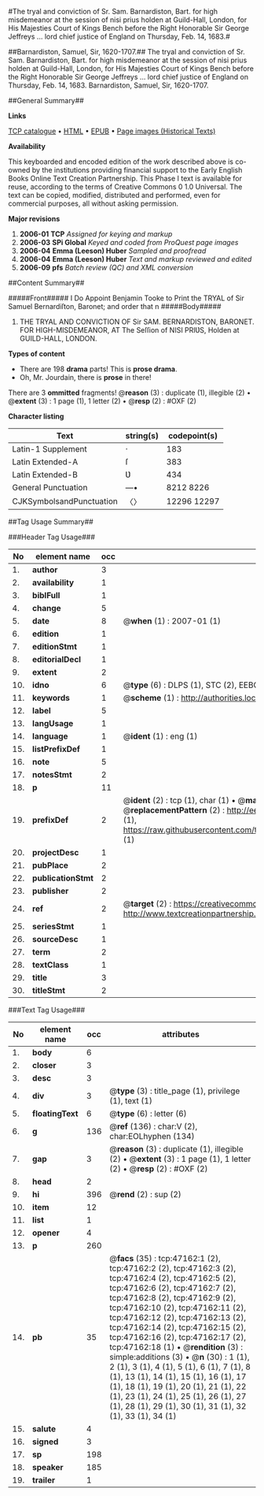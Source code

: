 #The tryal and conviction of Sr. Sam. Barnardiston, Bart. for high misdemeanor at the session of nisi prius holden at Guild-Hall, London, for His Majesties Court of Kings Bench before the Right Honorable Sir George Jeffreys ... lord chief justice of England on Thursday, Feb. 14, 1683.#

##Barnardiston, Samuel, Sir, 1620-1707.##
The tryal and conviction of Sr. Sam. Barnardiston, Bart. for high misdemeanor at the session of nisi prius holden at Guild-Hall, London, for His Majesties Court of Kings Bench before the Right Honorable Sir George Jeffreys ... lord chief justice of England on Thursday, Feb. 14, 1683.
Barnardiston, Samuel, Sir, 1620-1707.

##General Summary##

**Links**

[TCP catalogue](http://www.ota.ox.ac.uk/tcp/)  • 
[HTML](http://tei.it.ox.ac.uk/tcp/Texts-HTML/free/A63/A63161.html)  • 
[EPUB](http://tei.it.ox.ac.uk/tcp/Texts-EPUB/free/A63/A63161.epub) • 
[Page images (Historical Texts)](https://data.historicaltexts.jisc.ac.uk/view?pubId=eebo-11254815e&pageId=eebo-11254815e-47162-1)

**Availability**

This keyboarded and encoded edition of the
	       work described above is co-owned by the institutions
	       providing financial support to the Early English Books
	       Online Text Creation Partnership. This Phase I text is
	       available for reuse, according to the terms of Creative
	       Commons 0 1.0 Universal. The text can be copied,
	       modified, distributed and performed, even for
	       commercial purposes, all without asking permission.

**Major revisions**

1. __2006-01__ __TCP__ *Assigned for keying and markup*
1. __2006-03__ __SPi Global__ *Keyed and coded from ProQuest page images*
1. __2006-04__ __Emma (Leeson) Huber__ *Sampled and proofread*
1. __2006-04__ __Emma (Leeson) Huber__ *Text and markup reviewed and edited*
1. __2006-09__ __pfs__ *Batch review (QC) and XML conversion*

##Content Summary##

#####Front#####
I Do Appoint Benjamin Tooke to Print the TRYAL of Sir Samuel Bernardiſton, Baronet; and order that n
#####Body#####

1. THE TRYAL AND CONVICTION OF Sir SAM. BERNARDISTON, BARONET. FOR HIGH-MISDEMEANOR, AT The Seſſion of NISI PRIƲS, Holden at GUILD-HALL, LONDON.

**Types of content**

  * There are 198 **drama** parts! This is **prose drama**.
  * Oh, Mr. Jourdain, there is **prose** in there!

There are 3 **ommitted** fragments! 
 @__reason__ (3) : duplicate (1), illegible (2)  •  @__extent__ (3) : 1 page (1), 1 letter (2)  •  @__resp__ (2) : #OXF (2)

**Character listing**


|Text|string(s)|codepoint(s)|
|---|---|---|
|Latin-1 Supplement|·|183|
|Latin Extended-A|ſ|383|
|Latin Extended-B|Ʋ|434|
|General Punctuation|—•|8212 8226|
|CJKSymbolsandPunctuation|〈〉|12296 12297|

##Tag Usage Summary##

###Header Tag Usage###

|No|element name|occ|attributes|
|---|---|---|---|
|1.|__author__|3||
|2.|__availability__|1||
|3.|__biblFull__|1||
|4.|__change__|5||
|5.|__date__|8| @__when__ (1) : 2007-01 (1)|
|6.|__edition__|1||
|7.|__editionStmt__|1||
|8.|__editorialDecl__|1||
|9.|__extent__|2||
|10.|__idno__|6| @__type__ (6) : DLPS (1), STC (2), EEBO-CITATION (1), OCLC (1), VID (1)|
|11.|__keywords__|1| @__scheme__ (1) : http://authorities.loc.gov/ (1)|
|12.|__label__|5||
|13.|__langUsage__|1||
|14.|__language__|1| @__ident__ (1) : eng (1)|
|15.|__listPrefixDef__|1||
|16.|__note__|5||
|17.|__notesStmt__|2||
|18.|__p__|11||
|19.|__prefixDef__|2| @__ident__ (2) : tcp (1), char (1)  •  @__matchPattern__ (2) : ([0-9\-]+):([0-9IVX]+) (1), (.+) (1)  •  @__replacementPattern__ (2) : http://eebo.chadwyck.com/downloadtiff?vid=$1&page=$2 (1), https://raw.githubusercontent.com/textcreationpartnership/Texts/master/tcpchars.xml#$1 (1)|
|20.|__projectDesc__|1||
|21.|__pubPlace__|2||
|22.|__publicationStmt__|2||
|23.|__publisher__|2||
|24.|__ref__|2| @__target__ (2) : https://creativecommons.org/publicdomain/zero/1.0/ (1), http://www.textcreationpartnership.org/docs/. (1)|
|25.|__seriesStmt__|1||
|26.|__sourceDesc__|1||
|27.|__term__|2||
|28.|__textClass__|1||
|29.|__title__|3||
|30.|__titleStmt__|2||


###Text Tag Usage###

|No|element name|occ|attributes|
|---|---|---|---|
|1.|__body__|6||
|2.|__closer__|3||
|3.|__desc__|3||
|4.|__div__|3| @__type__ (3) : title_page (1), privilege (1), text (1)|
|5.|__floatingText__|6| @__type__ (6) : letter (6)|
|6.|__g__|136| @__ref__ (136) : char:V (2), char:EOLhyphen (134)|
|7.|__gap__|3| @__reason__ (3) : duplicate (1), illegible (2)  •  @__extent__ (3) : 1 page (1), 1 letter (2)  •  @__resp__ (2) : #OXF (2)|
|8.|__head__|2||
|9.|__hi__|396| @__rend__ (2) : sup (2)|
|10.|__item__|12||
|11.|__list__|1||
|12.|__opener__|4||
|13.|__p__|260||
|14.|__pb__|35| @__facs__ (35) : tcp:47162:1 (2), tcp:47162:2 (2), tcp:47162:3 (2), tcp:47162:4 (2), tcp:47162:5 (2), tcp:47162:6 (2), tcp:47162:7 (2), tcp:47162:8 (2), tcp:47162:9 (2), tcp:47162:10 (2), tcp:47162:11 (2), tcp:47162:12 (2), tcp:47162:13 (2), tcp:47162:14 (2), tcp:47162:15 (2), tcp:47162:16 (2), tcp:47162:17 (2), tcp:47162:18 (1)  •  @__rendition__ (3) : simple:additions (3)  •  @__n__ (30) : 1 (1), 2 (1), 3 (1), 4 (1), 5 (1), 6 (1), 7 (1), 8 (1), 13 (1), 14 (1), 15 (1), 16 (1), 17 (1), 18 (1), 19 (1), 20 (1), 21 (1), 22 (1), 23 (1), 24 (1), 25 (1), 26 (1), 27 (1), 28 (1), 29 (1), 30 (1), 31 (1), 32 (1), 33 (1), 34 (1)|
|15.|__salute__|4||
|16.|__signed__|3||
|17.|__sp__|198||
|18.|__speaker__|185||
|19.|__trailer__|1||

